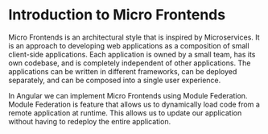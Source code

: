 # Introduction to Micro Frontends

Micro Frontends is an architectural style that is inspired by Microservices. It is an approach to developing web applications as a composition of small client-side applications. Each application is owned by a small team, has its own codebase, and is completely independent of other applications. The applications can be written in different frameworks, can be deployed separately, and can be composed into a single user experience.

In Angular we can implement Micro Frontends using Module Federation. Module Federation is  feature that allows us to dynamically load code from a remote application at runtime. This allows us to update our application without having to redeploy the entire application.
